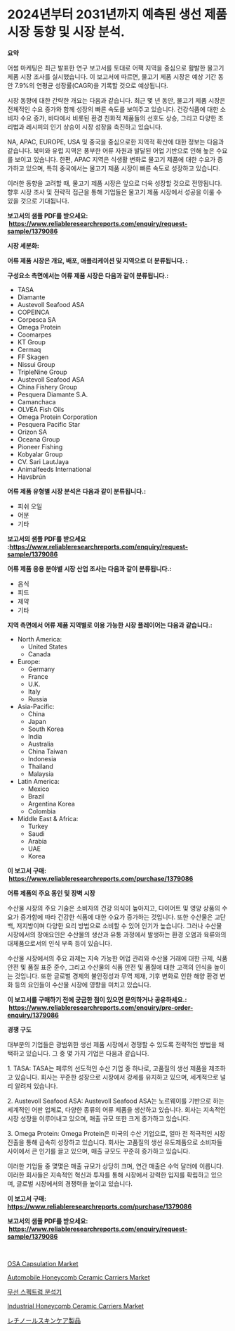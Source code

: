 <p><h1>2024년부터 2031년까지 예측된 생선 제품 시장 동향 및 시장 분석.</h1></p><p><strong>요약</strong></p>
<p><p>어썸 마케팅은 최근 발표한 연구 보고서를 토대로 어팩 지역을 중심으로 활발한 물고기 제품 시장 조사를 실시했습니다. 이 보고서에 따르면, 물고기 제품 시장은 예상 기간 동안 7.9%의 연평균 성장률(CAGR)을 기록할 것으로 예상됩니다.</p><p>시장 동향에 대한 간략한 개요는 다음과 같습니다. 최근 몇 년 동안, 물고기 제품 시장은 전체적인 수요 증가와 함께 성장의 빠른 속도를 보여주고 있습니다. 건강식품에 대한 소비자 수요 증가, 바다에서 비롯된 환경 친화적 제품들의 선호도 상승, 그리고 다양한 조리법과 레시피의 인기 상승이 시장 성장을 촉진하고 있습니다.</p><p>NA, APAC, EUROPE, USA 및 중국을 중심으로한 지역적 확산에 대한 정보는 다음과 같습니다. 북미와 유럽 지역은 풍부한 어류 자원과 발달된 어업 기반으로 인해 높은 수요를 보이고 있습니다. 한편, APAC 지역은 식생활 변화로 물고기 제품에 대한 수요가 증가하고 있으며, 특히 중국에서는 물고기 제품 시장이 빠른 속도로 성장하고 있습니다.</p><p>이러한 동향을 고려할 때, 물고기 제품 시장은 앞으로 더욱 성장할 것으로 전망됩니다. 향후 시장 조사 및 전략적 접근을 통해 기업들은 물고기 제품 시장에서 성공을 이룰 수 있을 것으로 기대됩니다.</p></p>
<p><strong>보고서의 샘플 PDF를 받으세요: &nbsp;<a href="https://www.reliableresearchreports.com/enquiry/request-sample/1379086">https://www.reliableresearchreports.com/enquiry/request-sample/1379086</a></strong></p>
<p><strong>시장 세분화:</strong></p>
<p><strong> 어류 제품 시장은 개요, 배포, 애플리케이션 및 지역으로 더 분류됩니다. :</strong></p>
<p><strong>구성요소 측면에서는 어류 제품 시장은 다음과 같이 분류됩니다.:</strong></p>
<p><ul><li>TASA</li><li>Diamante</li><li>Austevoll Seafood ASA</li><li>COPEINCA</li><li>Corpesca SA</li><li>Omega Protein</li><li>Coomarpes</li><li>KT Group</li><li>Cermaq</li><li>FF Skagen</li><li>Nissui Group</li><li>TripleNine Group</li><li>Austevoll Seafood ASA</li><li>China Fishery Group</li><li>Pesquera Diamante S.A.</li><li>Camanchaca</li><li>OLVEA Fish Oils</li><li>Omega Protein Corporation</li><li>Pesquera Pacific Star</li><li>Orizon SA</li><li>Oceana Group</li><li>Pioneer Fishing</li><li>Kobyalar Group</li><li>CV. Sari LautJaya</li><li>Animalfeeds International</li><li>Havsbrún</li></ul></p>
<p><strong> 어류 제품 유형별 시장 분석은 다음과 같이 분류됩니다.:</strong></p>
<p><ul><li>피쉬 오일</li><li>어분</li><li>기타</li></ul></p>
<p><strong>보고서의 샘플 PDF를 받으세요 :<a href="https://www.reliableresearchreports.com/enquiry/request-sample/1379086">https://www.reliableresearchreports.com/enquiry/request-sample/1379086</a></strong></p>
<p><strong> 어류 제품 응용 분야별 시장 산업 조사는 다음과 같이 분류됩니다.:</strong></p>
<p><ul><li>음식</li><li>피드</li><li>제약</li><li>기타</li></ul></p>
<p><strong>지역 측면에서 어류 제품 지역별로 이용 가능한 시장 플레이어는 다음과 같습니다.:</strong></p>
<p><ul>
    <li>
        North America:
        <ul>
            <li>United States</li>
            <li>Canada</li>
        </ul>
    </li>
    <li>
        Europe:
        <ul>
            <li>Germany</li>
            <li>France</li>
            <li>U.K.</li>
            <li>Italy</li>
            <li>Russia</li>
        </ul>
    </li>
    <li>
        Asia-Pacific:
        <ul>
            <li>China</li>
            <li>Japan</li>
            <li>South Korea</li>
            <li>India</li>
            <li>Australia</li>
            <li>China Taiwan</li>
            <li>Indonesia</li>
            <li>Thailand</li>
            <li>Malaysia</li>
        </ul>
    </li>
    <li>
        Latin America:
        <ul>
            <li>Mexico</li>
            <li>Brazil</li>
            <li>Argentina Korea</li>
            <li>Colombia</li>
        </ul>
    </li>
    <li>
        Middle East & Africa:
        <ul>
            <li>Turkey</li>
            <li>Saudi</li>
            <li>Arabia</li>
            <li>UAE</li>
            <li>Korea</li>
        </ul>
    </li>
    </ul></p>
<p><strong>이 보고서 구매: &nbsp;<a href="https://www.reliableresearchreports.com/purchase/1379086">https://www.reliableresearchreports.com/purchase/1379086</a></strong></p>
<p><strong>어류 제품의 주요 동인 및 장벽 시장</strong></p>
<p><p>수산물 시장의 주요 기술은 소비자의 건강 의식이 높아지고, 다이어트 및 영양 상품의 수요가 증가함에 따라 건강한 식품에 대한 수요가 증가하는 것입니다. 또한 수산물은 고단백, 저지방이며 다양한 요리 방법으로 소비할 수 있어 인기가 높습니다. 그러나 수산물 시장에서의 장애요인은 수산물의 생산과 유통 과정에서 발생하는 환경 오염과 육류와의 대체품으로서의 인식 부족 등이 있습니다.</p><p>수산물 시장에서의 주요 과제는 지속 가능한 어업 관리와 수산물 거래에 대한 규제, 식품안전 및 품질 표준 준수, 그리고 수산물의 식품 안전 및 품질에 대한 고객의 인식을 높이는 것입니다. 또한 글로벌 경제의 불안정성과 무역 제재, 기후 변화로 인한 해양 환경 변화 등의 요인들이 수산물 시장에 영향을 미치고 있습니다.</p></p>
<p><strong>이 보고서를 구매하기 전에 궁금한 점이 있으면 문의하거나 공유하세요.: &nbsp;<a href="https://www.reliableresearchreports.com/enquiry/pre-order-enquiry/1379086">https://www.reliableresearchreports.com/enquiry/pre-order-enquiry/1379086</a></strong></p>
<p><strong>경쟁 구도</strong></p>
<p><p>대부분의 기업들은 광범위한 생선 제품 시장에서 경쟁할 수 있도록 전략적인 방법을 채택하고 있습니다. 그 중 몇 가지 기업은 다음과 같습니다.</p><p>1. TASA: TASA는 페루의 선도적인 수산 기업 중 하나로, 고품질의 생선 제품을 제조하고 있습니다. 회사는 꾸준한 성장으로 시장에서 강세를 유지하고 있으며, 세계적으로 널리 알려져 있습니다.</p><p>2. Austevoll Seafood ASA: Austevoll Seafood ASA는 노르웨이를 기반으로 하는 세계적인 어판 업체로, 다양한 종류의 어류 제품을 생산하고 있습니다. 회사는 지속적인 시장 성장을 이루어내고 있으며, 매출 규모 또한 크게 증가하고 있습니다.</p><p>3. Omega Protein: Omega Protein은 미국의 수산 기업으로, 얼마 전 적극적인 시장 진출을 통해 급속히 성장하고 있습니다. 회사는 고품질의 생선 유도제품으로 소비자들 사이에서 큰 인기를 끌고 있으며, 매출 규모도 꾸준히 증가하고 있습니다.</p><p>이러한 기업들 중 몇몇은 매출 규모가 상당히 크며, 연간 매출은 수억 달러에 이릅니다. 이러한 회사들은 지속적인 혁신과 투자를 통해 시장에서 강력한 입지를 확립하고 있으며, 글로벌 시장에서의 경쟁력을 높이고 있습니다.</p></p>
<p><strong>이 보고서 구매: &nbsp; <a href="https://www.reliableresearchreports.com/purchase/1379086">https://www.reliableresearchreports.com/purchase/1379086</a></strong></p>
<p><strong>보고서의 샘플 PDF를 받으세요: &nbsp;<a href="https://www.reliableresearchreports.com/enquiry/request-sample/1379086">https://www.reliableresearchreports.com/enquiry/request-sample/1379086</a></strong><strong></strong></p>
<p>&nbsp;</p>
<p><p><a href="https://issuu.com/reportprime-2/docs/osa-capsulation-market-size-2030.pptx">OSA Capsulation Market</a></p><p><a href="https://github.com/mabutironaldo/Market-Research-Report-List-3/blob/main/automobile-honeycomb-ceramic-carriers-market.md">Automobile Honeycomb Ceramic Carriers Market</a></p><p><a href="https://medium.com/@howaoole34545/%EC%99%80%EC%9D%B4%EC%96%B4%EB%A6%AC%EC%8A%A4-%EC%8A%A4%ED%8E%99%ED%8A%B8%EB%9F%BC-%EB%B6%84%EC%84%9D%EA%B8%B0-%EC%8B%9C%EC%9E%A5-%EA%B7%9C%EB%AA%A8-cagr-%ED%8A%B8%EB%A0%8C%EB%93%9C-2024-2030-3af596301b41">무선 스펙트럼 분석기</a></p><p><a href="https://github.com/Paul14Anderson63/Market-Research-Report-List-3/blob/main/industrial-honeycomb-ceramic-carriers-market.md">Industrial Honeycomb Ceramic Carriers Market</a></p><p><a href="https://github.com/ihabdkwlxs948/Market-Research-Report-List-1/blob/main/34364031386.md">レチノールスキンケア製品</a></p></p>